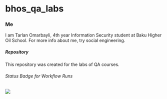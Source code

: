 # bhos_qa_labs

### Me
I am Tarlan Omarbayli, 4th year Information Security student at Baku Higher Oil School.
For more info about me, try social engineering.


##### Repository
This repository was created for the labs of QA courses.

###### Status Badge for Workflow Runs
![](https://github.com/TarlanOmarbayli/bhos-qa-labs/actions/workflows/gradle.yml/badge.svg?branch=develop)
